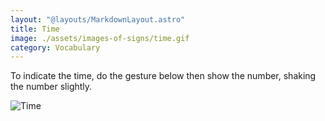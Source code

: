 ```yaml
---
layout: "@layouts/MarkdownLayout.astro"
title: Time
image: ./assets/images-of-signs/time.gif
category: Vocabulary
---
```


To indicate the time, do the gesture below then show the number,
shaking the number slightly.

![Time](@signs/time.gif)
